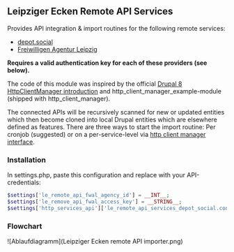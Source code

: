 ## Leipziger Ecken Remote API Services

Provides API integration & import routines for the following remote services:

* [depot.social](https://leipzig.depot.social)
* [Freiwilligen Agentur Leipzig](https://www.freiwilligen-agentur-leipzig.de)

**Requires a valid authentication key for each of these providers (see below).**

The code of this module was inspired by the official [Drupal 8 HttpClientManager introduction](https://www.drupal.org/docs/8/modules/http-client-manager) and http_client_manager_example-module (shipped with  http_client_manager).

The connected APIs will be recursively scanned for new or updated entities which then become cloned into local Drupal entities which are elsewhere defined as features.
There are three ways to start the import routine: Per cronjob (suggested) or on a per-service-level via [http client manager interface](/admin/config/services/http-client-manager).


### Installation
In settings.php, paste this configuration and replace with your API-credentials:

```php
$settings['le_remote_api_fwal_agency_id'] = __INT__;
$settings['le_remove_api_fwal_access_key'] = __STRING__;
$settings['http_services_api']['le_remote_api_services_depot_social.contents']['config']['auth'] = [__USERNAME__, __PASSWORD__, 'Basic'];
```

### Flowchart

![Ablaufdiagramm](Leipziger Ecken remote API importer.png)

